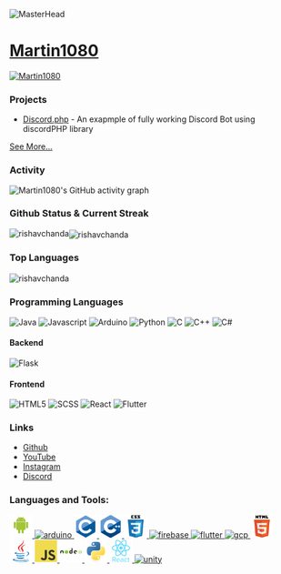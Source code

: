 ![MasterHead](https://1.bp.blogspot.com/-7A4WynwLsMw/XbBpCXG8fHI/AAAAAAAAMt4/uOa1bpLskYgrwGbllhSu2SDj_Mig8SXJQCLcBGAsYHQ/s1600/2000_600px.gif)

# [Martin1080](https://martin10802.webnode.cz)

[![Martin1080](https://hits.seeyoufarm.com/api/count/incr/badge.svg?url=https%3A%2F%2Fgithub.com%2Fgjbae1212%2Fhit-counter&count_bg=%230C9C00&title_bg=%23000000&icon=material-ui.svg&icon_color=%2313FF00&title=Martin1080&edge_flat=true)](https://hits.seeyoufarm.com)

### Projects
+ [Discord.php](https://github.com/Martin1080/Discord.php) - An exapmple of fully working Discord Bot using discordPHP library

[See More...](https://github.com/Martin1080?tab=repositories)

### Activity

![Martin1080's GitHub activity graph](https://activity-graph.herokuapp.com/graph?username=martin1080&&theme=merko)


### Github Status & Current Streak

<img align="left" src="https://github-readme-stats.vercel.app/api?username=martin1080&bg_color=20,000000,00ad14&title_color=fff&text_color=fff" alt="rishavchanda" />
<img align="center" src="https://github-readme-streak-stats.herokuapp.com/?user=rishavchanda&&theme=tokyonight" alt="rishavchanda" />


### Top Languages

<p><img align="center" src="https://github-readme-stats.vercel.app/api/top-langs/?username=martin1080&bg_color=30,00ad14,000000&title_color=fff&text_color=fff" alt="rishavchanda" /></p>

### Programming Languages
![Java](https://img.shields.io/badge/-Java-FF8000?style=for-the-badge&logo=java&logoColor=fff) 
![Javascript](https://img.shields.io/badge/-JS-dbac00?style=for-the-badge&logo=JavaScript&logoColor=fff)
![Arduino](https://img.shields.io/badge/-Arduino-3776AB?style=for-the-badge&logo=arduino&logoColor=fff) 
![Python](https://img.shields.io/badge/-Python-3776AB?style=for-the-badge&logo=Python&logoColor=fff) 
![C](https://img.shields.io/badge/-C-00599C?style=for-the-badge&logo=C&logoColor=fff)
![C++](https://img.shields.io/badge/-C++-00599C?style=for-the-badge&logo=C&logoColor=fff) 
![C#](https://img.shields.io/badge/-Cs-00599C?style=for-the-badge&logo=C&logoColor=fff) 

#### Backend
![Flask](https://img.shields.io/badge/-Flask-000000?style=for-the-badge&logo=flask&logoColor=fff) 

#### Frontend
![HTML5](https://img.shields.io/badge/-HTML5-E34F26?style=for-the-badge&logo=html5&logoColor=fff) 
![SCSS](https://img.shields.io/badge/-CSS3-1572B6?style=for-the-badge&logo=css3&logoColor=fff) 
![React](https://img.shields.io/badge/-React-01bee4?style=for-the-badge&logo=react&logoColor=fff) 
![Flutter](https://img.shields.io/badge/-Flutter-01bee4?style=for-the-badge&logo=flutter&logoColor=fff) 


### Links
+ [Github](https://github.com/Martin1080)
+ [YouTube](https://www.youtube.com/Martin1080)
+ [Instagram](https://www.instagram.com/_.martin1080._/)
+ [Discord](https://discord.gg/zcKDV5q)


<h3 align="left">Languages and Tools:</h3>
<p align="left">
<a href="https://developer.android.com" target="_blank" rel="noreferrer"><img src="https://raw.githubusercontent.com/devicons/devicon/master/icons/android/android-original-wordmark.svg" alt="android" width="40" height="40"/></a><a href="https://www.arduino.cc/" target="_blank" rel="noreferrer"> <img src="https://cdn.worldvectorlogo.com/logos/arduino-1.svg" alt="arduino" width="40" height="40"/><a href="https://www.cprogramming.com/" target="_blank" rel="noreferrer"> <img src="https://raw.githubusercontent.com/devicons/devicon/master/icons/c/c-original.svg" alt="c" width="40" height="40"/> </a><a href="https://www.w3schools.com/cpp/" target="_blank" rel="noreferrer"> <img src="https://raw.githubusercontent.com/devicons/devicon/master/icons/cplusplus/cplusplus-original.svg" alt="cplusplus" width="40" height="40"/> <a href="https://www.w3schools.com/css/" target="_blank" rel="noreferrer"> <img src="https://raw.githubusercontent.com/devicons/devicon/master/icons/css3/css3-original-wordmark.svg" alt="css3" width="40" height="40"/> </a><a href="https://firebase.google.com/" target="_blank" rel="noreferrer"> <img src="https://www.vectorlogo.zone/logos/firebase/firebase-icon.svg" alt="firebase" width="40" height="40"/> </a> <a href="https://flutter.dev" target="_blank" rel="noreferrer"> <img src="https://www.vectorlogo.zone/logos/flutterio/flutterio-icon.svg" alt="flutter" width="40" height="40"/> </a> <a href="https://cloud.google.com" target="_blank" rel="noreferrer"> <img src="https://www.vectorlogo.zone/logos/google_cloud/google_cloud-icon.svg" alt="gcp" width="40" height="40"/> </a><a href="https://www.w3.org/html/" target="_blank" rel="noreferrer"> <img src="https://raw.githubusercontent.com/devicons/devicon/master/icons/html5/html5-original-wordmark.svg" alt="html5" width="40" height="40"/> </a> <a href="https://www.java.com" target="_blank" rel="noreferrer"> <img src="https://raw.githubusercontent.com/devicons/devicon/master/icons/java/java-original.svg" alt="java" width="40" height="40"/> </a> <a href="https://developer.mozilla.org/en-US/docs/Web/JavaScript" target="_blank" rel="noreferrer"> <img src="https://raw.githubusercontent.com/devicons/devicon/master/icons/javascript/javascript-original.svg" alt="javascript" width="40" height="40"/> </a><a href="https://nodejs.org" target="_blank" rel="noreferrer"> <img src="https://raw.githubusercontent.com/devicons/devicon/master/icons/nodejs/nodejs-original-wordmark.svg" alt="nodejs" width="40" height="40"/> </a> <a href="https://www.python.org" target="_blank" rel="noreferrer"> <img src="https://raw.githubusercontent.com/devicons/devicon/master/icons/python/python-original.svg" alt="python" width="40" height="40"/> </a> <a href="https://reactjs.org/" target="_blank" rel="noreferrer"> <img src="https://raw.githubusercontent.com/devicons/devicon/master/icons/react/react-original-wordmark.svg" alt="react" width="40" height="40"/> </a> <a href="https://unity.com/" target="_blank" rel="noreferrer"> <img src="https://www.vectorlogo.zone/logos/unity3d/unity3d-icon.svg" alt="unity" width="40" height="40"/>

